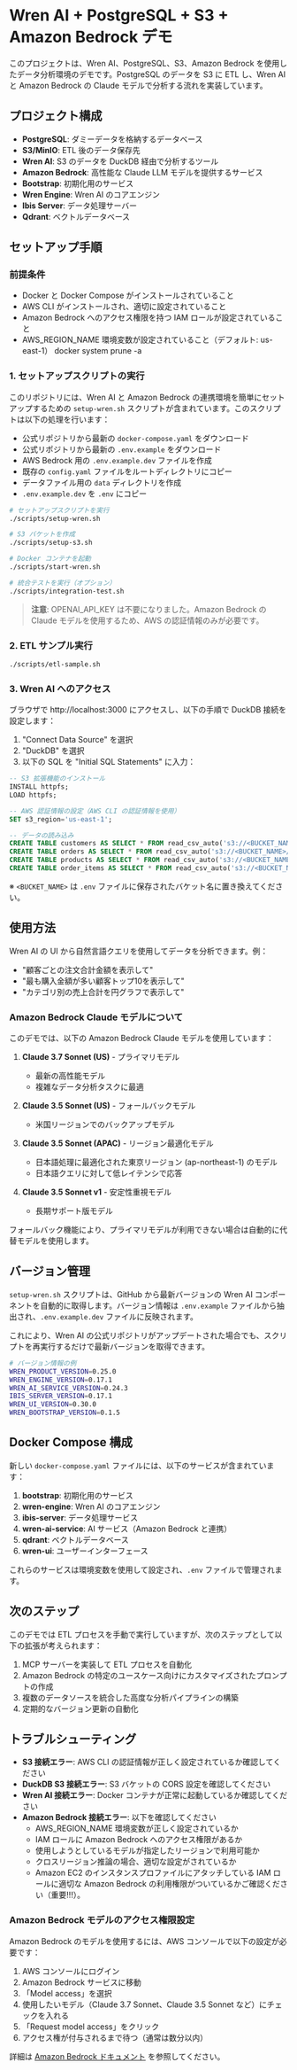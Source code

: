 # Wren AI + PostgreSQL + S3 + Amazon Bedrock デモ

このプロジェクトは、Wren AI、PostgreSQL、S3、Amazon Bedrock を使用したデータ分析環境のデモです。PostgreSQL のデータを S3 に ETL し、Wren AI と Amazon Bedrock の Claude モデルで分析する流れを実装しています。

## プロジェクト構成

- **PostgreSQL**: ダミーデータを格納するデータベース
- **S3/MinIO**: ETL 後のデータ保存先
- **Wren AI**: S3 のデータを DuckDB 経由で分析するツール
- **Amazon Bedrock**: 高性能な Claude LLM モデルを提供するサービス
- **Bootstrap**: 初期化用のサービス
- **Wren Engine**: Wren AI のコアエンジン
- **Ibis Server**: データ処理サーバー
- **Qdrant**: ベクトルデータベース

## セットアップ手順

### 前提条件
- Docker と Docker Compose がインストールされていること
- AWS CLI がインストールされ、適切に設定されていること
- Amazon Bedrock へのアクセス権限を持つ IAM ロールが設定されていること
- AWS_REGION_NAME 環境変数が設定されていること（デフォルト: us-east-1）
docker system prune -a

### 1. セットアップスクリプトの実行

このリポジトリには、Wren AI と Amazon Bedrock の連携環境を簡単にセットアップするための `setup-wren.sh` スクリプトが含まれています。このスクリプトは以下の処理を行います：

- 公式リポジトリから最新の `docker-compose.yaml` をダウンロード
- 公式リポジトリから最新の `.env.example` をダウンロード
- AWS Bedrock 用の `.env.example.dev` ファイルを作成
- 既存の `config.yaml` ファイルをルートディレクトリにコピー
- データファイル用の `data` ディレクトリを作成
- `.env.example.dev` を `.env` にコピー

```bash
# セットアップスクリプトを実行
./scripts/setup-wren.sh

# S3 バケットを作成
./scripts/setup-s3.sh

# Docker コンテナを起動
./scripts/start-wren.sh

# 統合テストを実行（オプション）
./scripts/integration-test.sh
```

> **注意**: OPENAI_API_KEY は不要になりました。Amazon Bedrock の Claude モデルを使用するため、AWS の認証情報のみが必要です。

### 2. ETL サンプル実行

```bash
./scripts/etl-sample.sh
```

### 3. Wren AI へのアクセス

ブラウザで http://localhost:3000 にアクセスし、以下の手順で DuckDB 接続を設定します：

1. "Connect Data Source" を選択
2. "DuckDB" を選択
3. 以下の SQL を "Initial SQL Statements" に入力：

```sql
-- S3 拡張機能のインストール
INSTALL httpfs;
LOAD httpfs;

-- AWS 認証情報の設定（AWS CLI の認証情報を使用）
SET s3_region='us-east-1';

-- データの読み込み
CREATE TABLE customers AS SELECT * FROM read_csv_auto('s3://<BUCKET_NAME>/data/customers.csv');
CREATE TABLE orders AS SELECT * FROM read_csv_auto('s3://<BUCKET_NAME>/data/orders.csv');
CREATE TABLE products AS SELECT * FROM read_csv_auto('s3://<BUCKET_NAME>/data/products.csv');
CREATE TABLE order_items AS SELECT * FROM read_csv_auto('s3://<BUCKET_NAME>/data/order_items.csv');
```

※ `<BUCKET_NAME>` は `.env` ファイルに保存されたバケット名に置き換えてください。

## 使用方法

Wren AI の UI から自然言語クエリを使用してデータを分析できます。例：

- "顧客ごとの注文合計金額を表示して"
- "最も購入金額が多い顧客トップ10を表示して"
- "カテゴリ別の売上合計を円グラフで表示して"

### Amazon Bedrock Claude モデルについて

このデモでは、以下の Amazon Bedrock Claude モデルを使用しています：

1. **Claude 3.7 Sonnet (US)** - プライマリモデル
   - 最新の高性能モデル
   - 複雑なデータ分析タスクに最適

2. **Claude 3.5 Sonnet (US)** - フォールバックモデル
   - 米国リージョンでのバックアップモデル

3. **Claude 3.5 Sonnet (APAC)** - リージョン最適化モデル
   - 日本語処理に最適化された東京リージョン (ap-northeast-1) のモデル
   - 日本語クエリに対して低レイテンシで応答

4. **Claude 3.5 Sonnet v1** - 安定性重視モデル
   - 長期サポート版モデル

フォールバック機能により、プライマリモデルが利用できない場合は自動的に代替モデルを使用します。

## バージョン管理

`setup-wren.sh` スクリプトは、GitHub から最新バージョンの Wren AI コンポーネントを自動的に取得します。バージョン情報は `.env.example` ファイルから抽出され、`.env.example.dev` ファイルに反映されます。

これにより、Wren AI の公式リポジトリがアップデートされた場合でも、スクリプトを再実行するだけで最新バージョンを取得できます。

```bash
# バージョン情報の例
WREN_PRODUCT_VERSION=0.25.0
WREN_ENGINE_VERSION=0.17.1
WREN_AI_SERVICE_VERSION=0.24.3
IBIS_SERVER_VERSION=0.17.1
WREN_UI_VERSION=0.30.0
WREN_BOOTSTRAP_VERSION=0.1.5
```

## Docker Compose 構成

新しい `docker-compose.yaml` ファイルには、以下のサービスが含まれています：

1. **bootstrap**: 初期化用のサービス
2. **wren-engine**: Wren AI のコアエンジン
3. **ibis-server**: データ処理サービス
4. **wren-ai-service**: AI サービス（Amazon Bedrock と連携）
5. **qdrant**: ベクトルデータベース
6. **wren-ui**: ユーザーインターフェース

これらのサービスは環境変数を使用して設定され、`.env` ファイルで管理されます。

## 次のステップ

このデモでは ETL プロセスを手動で実行していますが、次のステップとして以下の拡張が考えられます：

1. MCP サーバーを実装して ETL プロセスを自動化
2. Amazon Bedrock の特定のユースケース向けにカスタマイズされたプロンプトの作成
3. 複数のデータソースを統合した高度な分析パイプラインの構築
4. 定期的なバージョン更新の自動化

## トラブルシューティング

- **S3 接続エラー**: AWS CLI の認証情報が正しく設定されているか確認してください
- **DuckDB S3 接続エラー**: S3 バケットの CORS 設定を確認してください
- **Wren AI 接続エラー**: Docker コンテナが正常に起動しているか確認してください
- **Amazon Bedrock 接続エラー**: 以下を確認してください
  - AWS_REGION_NAME 環境変数が正しく設定されているか
  - IAM ロールに Amazon Bedrock へのアクセス権限があるか
  - 使用しようとしているモデルが指定したリージョンで利用可能か
  - クロスリージョン推論の場合、適切な設定がされているか
  - Amazon EC2 のインスタンスプロファイルにアタッチしている IAM ロールに適切な Amazon Bedrock の利用権限がついているかご確認ください（重要!!!）。

### Amazon Bedrock モデルのアクセス権限設定

Amazon Bedrock のモデルを使用するには、AWS コンソールで以下の設定が必要です：

1. AWS コンソールにログイン
2. Amazon Bedrock サービスに移動
3. 「Model access」を選択
4. 使用したいモデル（Claude 3.7 Sonnet、Claude 3.5 Sonnet など）にチェックを入れる
5. 「Request model access」をクリック
6. アクセス権が付与されるまで待つ（通常は数分以内）

詳細は [Amazon Bedrock ドキュメント](https://docs.aws.amazon.com/bedrock/latest/userguide/model-access.html) を参照してください。
